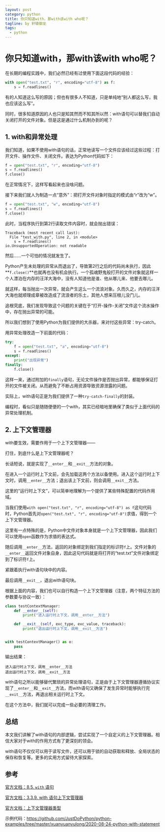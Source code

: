 ```yaml
---
layout: post
category: python
title: 你只知道with，那with该with who呢？
tagline: by 轩辕御龙
tags:
  - python
---
```


# 你只知道with，那with该with who呢？

在长期的编程实践中，我们必然已经有过使用下面这段代码的经验：

```python
with open("test.txt", "r", encoding="utf-8") as f:
    s = f.readlines()
```

有的人知道这么写的原因；但也有很多人不知道，只是单纯地“别人都这么写，我也应该这么写”。

同时，很多知道原因的人也只是知其然而不知其所以然：with语句可以替我们自动关闭打开的文件对象。但是这是通过什么机制办到的呢？

<!--more-->

## 1. with和异常处理

我们知道，如果不使用with语句的话，正常地读写一个文件应该经过这些过程：打开文件、操作文件、关闭文件。表达为Python代码如下：

```python
f = open("test.txt", "r", encoding="utf-8")
s = f.readlines()
f.close()
```

在正常情况下，这样写看起来也没啥问题。

接下来我们就人为制造一点“意外”：把打开文件对象时指定的模式由“r”改为“w”。

```python
f = open("test.txt", "w", encoding="utf-8")
s = f.readlines()
f.close()
```

此时，当程序执行到第2行读取文件内容时，就会抛出错误：

```shell
Traceback (most recent call last):
  File "test_with.py", line 2, in <module>
    s = f.readlines()
io.UnsupportedOperation: not readable
```

然后……一个可怕的情况就发生了。

Python产生未处理的异常从而退出了，导致第2行之后的代码尚未执行，因此**`f.close()`**也就再也没有机会执行。一个孤魂野鬼般打开的文件对象就这样一个人漂泊在内存的汪洋大海中，没有人知道他是谁、他从哪儿来、他要去哪儿。

就这样，每当抛出一次异常，就会产生这么一个流浪对象。久而久之，内存的汪洋大海也就顺理成章被改造成了流浪者的乐土，其他人想来压根儿没门儿。

追根究底，我们发现导致这个问题的关键在于“打开-操作-关闭”文件这个流水操作中，存在抛出异常的可能。

所以我们想到了使用Python为我们提供的大杀器，来对付这些异常：try-catch。

用异常处理改造一下前面的代码：

```python
try:
    f = open("test.txt", "a", encoding="utf-8")
    s = f.readlines()
except:
    print("出现异常")
finally:
    f.close()
```

这样一来，通过附加的`finally`语句，无论文件操作是否抛出异常，都能够保证打开的文件被关闭。从而避免了不断占用资源导致资源泄露的问题。

实际上，with语句正是为我们提供了一种`try-catch-finally`的封装。

编程时，看似只是随随便便的一个with，其实已经暗地里确保了类似于上面代码的异常处理机制。

## 2. 上下文管理器

with要生效，需要作用于一个上下文管理器——

打住，到底什么是上下文管理器呢？

长话短说，就是实现了`__enter__`和`__exit__`方法的对象。

在进入一个运行时上下文前，会先加载这两个方法以备使用。进入这个运行时上下文时，调用`__enter__`方法；退出该上下文前，则会调用`__exit__`方法。

这里的“运行时上下文”，可以简单地理解为一个提供了某些特殊配置的代码作用域。

当我们使用`with open("test.txt", "r", encoding="utf-8") as f`这句代码时，Python首先对`open("test.txt", "r", encoding="utf-8")`求值，得到一个上下文管理器。

这里有一点特殊的是，Python中文件对象本身就是一个上下文管理器，因此我们可以使用`open`函数作为求值的表达式。

随后调用`__enter__`方法，返回的对象绑定到我们指定的标识符`f`上。文件对象的`__enter__`返回文件对象自身，因此这句代码就是将打开的“test.txt”文件对象绑定到了标识符`f`上。

紧跟着执行with语句块中的内容。

最后调用`__exit__`，退出with语句块。

根据上面的内容，我们也可以自行构造一个上下文管理器（注意，两个特征方法的参数要与协议一致）：

```python
class testContextManager:
    def __enter__(self):
        print("进入运行时上下文，调用__enter__方法")

    def __exit__(self, exc_type, exc_value, traceback):
        print("退出运行时上下文，调用__exit__方法")


with testContextManager() as o:
    pass
```

输出结果：

```shell
进入运行时上下文，调用__enter__方法
退出运行时上下文，调用__exit__方法
```

with语句之所以能够替代繁琐的异常处理语句，正是由于上下文管理器遵循协议实现了`__enter__`和`__exit__`方法，而with语句又确保了发生异常时能够执行完`__exit__`方法，再退出相关运行时上下文。

在这个方法中，我们就可以完成一些必要的清理工作。

## 总结

本文我们讲解了with语句的内部逻辑，尝试实现了一个自定义的上下文管理器。相信大家对于with的作用方式有了更深刻的领会。

with语句不仅仅可以用于读写文件，还可以用于锁的自动获取和释放、全局状态的保存和恢复等。更多的实用方式留待大家探索。

## 参考

[官方文档：8.5. `with` 语句](https://docs.python.org/zh-cn/3/reference/compound_stmts.html#the-with-statement)

[官方文档：3.3.9. with 语句上下文管理器](https://docs.python.org/zh-cn/3/reference/datamodel.html#with-statement-context-managers)

[官方文档：上下文管理器类型](https://docs.python.org/zh-cn/3/library/stdtypes.html#typecontextmanager)

示例代码：<https://github.com/JustDoPython/python-examples/tree/master/xuanyuanyulong/2020-08-24-python-with-statement>